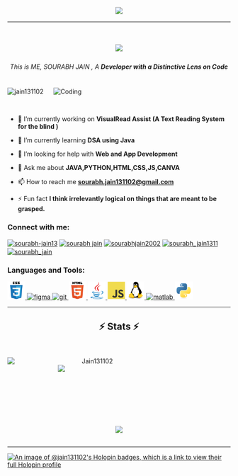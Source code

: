 <p align="center">
  <img src="https://media.tenor.com/mGgWY8RkgYMAAAAC/hello-world.gif](https://media.tenor.com/mGgWY8RkgYMAAAAC/hello-world.gif" height="300"/>
</p>
<hr>
<h1 align="center">
  <a href="https://git.io/typing-svg">
    <img src="https://readme-typing-svg.herokuapp.com/?lines=Hello,👋;I'm+Sourabh+Jain;Nice+to+meet+you!&center=true&size=30">
  </a>
</h1>
<p align="center">
  <em>
    This is ME, SOURABH JAIN , A <b>Developer with a Distinctive Lens on Code</b> 
  </em> 
</p>
<h1 align="center"></h1>
<img align="right" alt="Coding" width="400" src="https://gifdb.com/images/high/animated-man-computer-coding-nae6mec378lsg1i3.webp">

<p align="left"> <img src="https://komarev.com/ghpvc/?username=jain131102&label=Profile%20views&color=0e75b6&style=flat" alt="jain131102" /> </p>

<p align="left"> <a href="https://twitter.com/" target="blank"><img src="https://img.shields.io/twitter/follow/?logo=twitter&style=for-the-badge" alt="" /></a> </p>

- 🔭 I’m currently working on **VisualRead Assist (A Text Reading System for the blind )**

- 🌱 I’m currently learning **DSA using Java**

- 🤝 I’m looking for help with **Web and App Development**

- 💬 Ask me about **JAVA,PYTHON,HTML,CSS,JS,CANVA**

- 📫 How to reach me **sourabh.jain131102@gmail.com**

- ⚡ Fun fact **I think irrelevantly logical on things that are meant to be grasped.**

<h3 align="left">Connect with me:</h3>
<p align="left">
<a href="https://linkedin.com/in/sourabh-jain13" target="blank"><img align="center" src="https://raw.githubusercontent.com/rahuldkjain/github-profile-readme-generator/master/src/images/icons/Social/linked-in-alt.svg" alt="sourabh-jain13" height="30" width="40" /></a>
<a href="https://www.facebook.com/profile.php?id=100006941553507" target="blank"><img align="center" src="https://raw.githubusercontent.com/rahuldkjain/github-profile-readme-generator/master/src/images/icons/Social/facebook.svg" alt="sourabh jain" height="30" width="40" /></a>
<a href="https://instagram.com/sourabhjain2002" target="blank"><img align="center" src="https://raw.githubusercontent.com/rahuldkjain/github-profile-readme-generator/master/src/images/icons/Social/instagram.svg" alt="sourabhjain2002" height="30" width="40" /></a>
<a href="https://www.hackerrank.com/sourabh_jain1311" target="blank"><img align="center" src="https://raw.githubusercontent.com/rahuldkjain/github-profile-readme-generator/master/src/images/icons/Social/hackerrank.svg" alt="sourabh_jain1311" height="30" width="40" /></a>
<a href="https://www.geeksforgeeks.org/user/sourabh_jain/" target="blank"><img align="center" src="https://raw.githubusercontent.com/rahuldkjain/github-profile-readme-generator/master/src/images/icons/Social/geeks-for-geeks.svg" alt="sourabh_jain" height="30" width="40" /></a>
</p>

<h3 align="left">Languages and Tools:</h3>
<p align="left"> <a href="https://www.w3schools.com/css/" target="_blank" rel="noreferrer"> <img src="https://raw.githubusercontent.com/devicons/devicon/master/icons/css3/css3-original-wordmark.svg" alt="css3" width="40" height="40"/> </a> <a href="https://www.figma.com/" target="_blank" rel="noreferrer"> <img src="https://www.vectorlogo.zone/logos/figma/figma-icon.svg" alt="figma" width="40" height="40"/> </a> <a href="https://git-scm.com/" target="_blank" rel="noreferrer"> <img src="https://www.vectorlogo.zone/logos/git-scm/git-scm-icon.svg" alt="git" width="40" height="40"/> </a> <a href="https://www.w3.org/html/" target="_blank" rel="noreferrer"> <img src="https://raw.githubusercontent.com/devicons/devicon/master/icons/html5/html5-original-wordmark.svg" alt="html5" width="40" height="40"/> </a> <a href="https://www.java.com" target="_blank" rel="noreferrer"> <img src="https://raw.githubusercontent.com/devicons/devicon/master/icons/java/java-original.svg" alt="java" width="40" height="40"/> </a> <a href="https://developer.mozilla.org/en-US/docs/Web/JavaScript" target="_blank" rel="noreferrer"> <img src="https://raw.githubusercontent.com/devicons/devicon/master/icons/javascript/javascript-original.svg" alt="javascript" width="40" height="40"/> </a> <a href="https://www.linux.org/" target="_blank" rel="noreferrer"> <img src="https://raw.githubusercontent.com/devicons/devicon/master/icons/linux/linux-original.svg" alt="linux" width="40" height="40"/> </a> <a href="https://www.mathworks.com/" target="_blank" rel="noreferrer"> <img src="https://upload.wikimedia.org/wikipedia/commons/2/21/Matlab_Logo.png" alt="matlab" width="40" height="40"/> </a> <a href="https://www.python.org" target="_blank" rel="noreferrer"> <img src="https://raw.githubusercontent.com/devicons/devicon/master/icons/python/python-original.svg" alt="python" width="40" height="40"/> </a> </p>

<hr> 
 <h2 align="center">⚡ Stats ⚡</h2>
<br>
<p align=center>
  <div align=center>
    <a href="https://github.com/Jain131102/github-readme-streak-stats" title="Go to Source">
      <img align="left" width=390 src="https://github-readme-streak-stats.herokuapp.com/?user=Jain131102&theme=react&border=61dafb&hide_border=true" alt="Jain131102" />
    </a>
    <a href="https://github.com/Jain131102/github-readme-stats" title="Go to Source">
      <img align="right" width=390 src="https://github-readme-stats.vercel.app/api?username=Jain131102&show_icons=true&theme=react&border_color=61dafb&hide_border=true" />
    </a>
  </div>
  <br><br><br><br><br><br><br><br><br>
  <div align=center>
    <a href="https://github.com/Jain131102/github-readme-stats">
      <img width=325 align="center" src="https://github-readme-stats.vercel.app/api/top-langs/?username=Jain131102&hide=c%23,powershell,Mathematica,Ruby,Objective-C,Objective-C%2b%2b,Cuda&title_color=61dafb&text_color=ffffff&icon_color=61dafb&bg_color=20232a&langs_count=8&layout=compact&border_color=61dafb&hide_border=true" />
    </a>
  </div>
  <br>
</p>



<hr>

[![An image of @jain131102's Holopin badges, which is a link to view their full Holopin profile](https://holopin.me/jain131102)](https://holopin.io/@jain131102)


